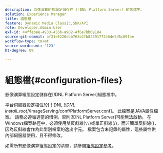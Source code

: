 ```yaml
---
description: 影像演算組態設定儲存在 [!DNL Platform Server] 組態檔中。
solution: Experience Manager
title: 組態檔
feature: Dynamic Media Classic,SDK/API
role: Developer,Admin,User
exl-id: 44ffebae-4933-455b-a902-4f6e7bb69184
source-git-commit: bf31e5226cbb763e2fb82391772b64e5d5c89fae
workflow-type: tm+mt
source-wordcount: '123'
ht-degree: 0%

---
```


# 組態檔{#configuration-files}

影像演算組態設定儲存在[!DNL Platform Server]組態檔中。

平台伺服器設定檔位於[！DNL *[!DNL install_root]*/ImageServing/conf/PlatformServer.conf]。 此檔案是JAVA屬性檔案。 請務必遵循適當的慣例，否則[!DNL Platform Server]可能無法啟動。 在Windows檔案路徑中，必須使用雙反斜線(`\\`)或單正斜線(/)，而非簡單反斜線(\)，因為反斜線會作為此型別檔案的逸出字元。 檔案包含未記錄的屬性，這些屬性供內部伺服器使用，且不得修改。

如需所有影像演算組態設定的清單，請參閱[組態設定參考](../../../../../ir-api/server-admin/image-rendering-api-ref/c-ir-server-administration/c-ir-configuration-settings-reference/c-ir-configuration-settings-reference.md#concept-6947a512d4c94e9fb8a71b80243fee81)。
